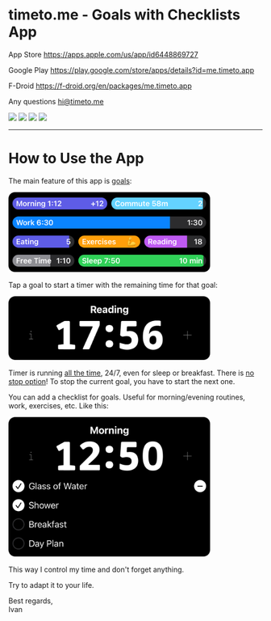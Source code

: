# timeto.me - Goals with Checklists App

App Store https://apps.apple.com/us/app/id6448869727

Google Play https://play.google.com/store/apps/details?id=me.timeto.app

F-Droid https://f-droid.org/en/packages/me.timeto.app

Any questions [hi@timeto.me](mailto:hi@timeto.me?subject=[GitHub]%20Feedback)

<p float="left">
  <img src="/fastlane/metadata/android/en-US/images/phoneScreenshots/3.jpg" width="200" />
  <img src="/fastlane/metadata/android/en-US/images/phoneScreenshots/2.jpg" width="200" /> 
  <img src="/fastlane/metadata/android/en-US/images/phoneScreenshots/4.jpg" width="200" />
  <img src="/fastlane/metadata/android/en-US/images/phoneScreenshots/8.jpg" width="200" />
</p>

---

# How to Use the App

The main feature of this app is <ins>goals</ins>:

<img src="/misc/readme_resources/readme_goals_github.png" width="400" />

Tap a goal to start a timer with the remaining time for that goal:

<img src="/misc/readme_resources/readme_timer_github.png" width="400" />

Timer is running <ins>all the time</ins>, 24/7, even for sleep or breakfast. There is <ins>no stop option</ins>! To stop the current goal, you have to start the next one.

You can add a checklist for goals. Useful for morning/evening routines, work, exercises, etc. Like this:

<img src="/misc/readme_resources/readme_checklist_github.png" width="400" />

This way I control my time and don't forget anything.

Try to adapt it to your life.

Best regards, <br />
Ivan
